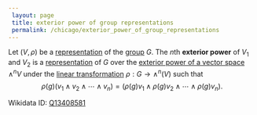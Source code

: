 ```yaml
---
 layout: page
 title: exterior power of group representations
 permalink: /chicago/exterior_power_of_group_representations
---
```

Let $(V,\rho)$ be a [representation](https://mathgloss.github.io/MathGloss/chicago/group_representation) of the [group](https://mathgloss.github.io/MathGloss/chicago/group) $G$. The $n$th **exterior power** of $V_1$ and $V_2$ is a [representation](https://mathgloss.github.io/MathGloss/chicago/#####################representation) of $G$ over the [exterior power of a vector space](https://mathgloss.github.io/MathGloss/chicago/exterior_power_of_a_vector_space) $\wedge^nV$ under the [linear transformation](https://mathgloss.github.io/MathGloss/chicago/linear_transformation) $\rho:G\to \wedge^n(V)$ such that $$\rho(g)(v_1\wedge v_2\wedge \cdots \wedge v_n) = (\rho(g)v_1\wedge \rho(g)v_2\wedge\cdots\wedge\rho(g)v_n).$$

Wikidata ID: [Q13408581](https://www.wikidata.org/wiki/Q13408581)